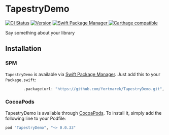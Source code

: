 # TapestryDemo
[![CI Status](http://img.shields.io/travis/fortmarek/TapestryDemo.svg?style=flat)](https://travis-ci.org/fortmarek/TapestryDemo)
[![Version](https://img.shields.io/cocoapods/v/TapestryDemo.svg?style=flat)](http://cocoapods.org/pods/ParallaxOverlay)
<a href="https://swift.org/package-manager">
        <img src="https://img.shields.io/badge/spm-compatible-brightgreen.svg?style=flat" alt="Swift Package Manager" />
</a>
[![Carthage compatible](https://img.shields.io/badge/Carthage-compatible-4BC51D.svg?style=flat)](https://github.com/Carthage/Carthage)

Say something about your library

## Installation

### SPM

`TapestryDemo` is available via [Swift Package Manager](https://swift.org/package-manager).
Just add this to your `Package.swift`:
```swift
		.package(url: "https://github.com/fortmarek/TapestryDemo.git", .upToNextMajor(from: "0.0.33")),
```

### CocoaPods

TapestryDemo is available through [CocoaPods](http://cocoapods.org). To install
it, simply add the following line to your Podfile:

```ruby
pod "TapestryDemo", "~> 0.0.33"
```
